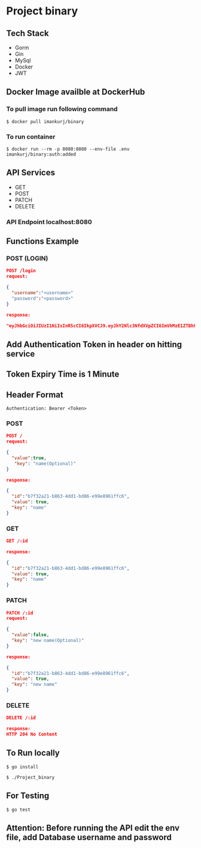 # Project binary

## Tech Stack

- Gorm
- Gin
- MySql
- Docker
- JWT

## Docker Image availble at DockerHub

### To pull image run following command

`$ docker pull imankurj/binary`

### To run container

`$ docker run --rm -p 8080:8080 --env-file .env imankurj/binary:auth:added`

## API Services

- GET
- POST
- PATCH
- DELETE

### API Endpoint localhost:8080

## Functions Example

### POST (LOGIN)

``` json
POST /login
request:

{
  "username":"<username>"
  "password":"<password>"
}

response:

"eyJhbGciOiJIUzI1NiIsInR5cCI6IkpXVCJ9.eyJhY2Nlc3NfdXVpZCI6ImVhMzE1ZTBhLTA1NWEtNDc2ZS1hODRkLWE1YmZiNzJkYWYzZSIsImF1dGhvcml6ZWQiOnRydWUsImV4cCI6MTU5NzcxNjQ5MCwidXNlcl9pZCI6MX0.O3JuoY0Q78XgALIU3nLzA_G0YR8r-M2NHsMCku2vkmg"
```

## **Add Authentication Token in header on hitting service**

## Token Expiry Time is 1 Minute

## Header Format

`Authentication: Bearer <Token>`

### POST

``` json
POST /
request:

{
  "value":true,
   "key": "name(Optional)"
}

response:

{
  "id":"b7f32a21-b863-4dd1-bd86-e99e8961ffc6",
  "value": true,
  "key": "name"
}
```

### GET

``` json
GET /:id

response:

{
  "id":"b7f32a21-b863-4dd1-bd86-e99e8961ffc6",
  "value": true,
  "key": "name"
}
```

### PATCH

``` json
PATCH /:id
request:

{
  "value":false,
  "key": "new name(Optional)"
}

response:

{
  "id":"b7f32a21-b863-4dd1-bd86-e99e8961ffc6",
  "value": true,
  "key": "new name"
}
```

### DELETE

``` json
DELETE /:id

response:
HTTP 204 No Content
```

## To Run locally

`$ go install`

`$ ./Project_binary`

## For Testing

`$ go test`

## **Attention**: Before running the API edit the env file, add Database username and password
